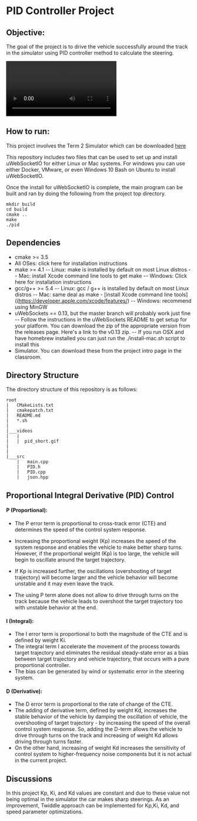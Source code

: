 # PID Controller Project

## Objective: 

The goal of the project is to drive the vehicle successfully around the track in the simulator using PID controller method to calculate the steering. 

![](videos/loop.ogv)

## How to run:

This project involves the Term 2 Simulator which can be downloaded [here](https://github.com/udacity/self-driving-car-sim/releases)

This repository includes two files that can be used to set up and install uWebSocketIO for either Linux or Mac systems. For windows you can use either Docker, VMware, or even Windows 10 Bash on Ubuntu to install uWebSocketIO.

Once the install for uWebSocketIO is complete, the main program can be built and ran by doing the following from the project top directory.

	mkdir build
	cd build
	cmake ..
	make
	./pid

## Dependencies 

- cmake >= 3.5
- All OSes: click here for installation instructions
- make >= 4.1
-- Linux: make is installed by default on most Linux distros
-- Mac: install Xcode command line tools to get make
-- Windows: Click here for installation instructions
- gcc/g++ >= 5.4
-- Linux: gcc / g++ is installed by default on most Linux distros
-- Mac: same deal as make - [install Xcode command line tools]((https://developer.apple.com/xcode/features/)
-- Windows: recommend using MinGW
- uWebSockets == 0.13, but the master branch will probably work just fine
-- Follow the instructions in the uWebSockets README to get setup for your platform. You can download the zip of the appropriate version from the releases page. Here's a link to the v0.13 zip.
-- If you run OSX and have homebrew installed you can just run the ./install-mac.sh script to install this
- Simulator. You can download these from the project intro page in the classroom.
	
## Directory Structure 
The directory structure of this repository is as follows:

```
root
|   CMakeLists.txt
|   cmakepatch.txt
|   README.md
|   *.sh
|
|___videos
|   |
|   |  pid_short.gif
|
|
|___src
    |   main.cpp
    |   PID.h
    |   PID.cpp
    |   json.hpp
```

## Proportional Integral Derivative (PID) Control 

#### P (Proportional):
- The P error term is proportional to cross-track error (CTE) and determines the speed of the control system response. 
	
- Increasing the proportional weight (Kp) increases the speed of the system response and enables the vehicle to make better sharp turns. However, if the proportional weight (Kp) is too large, the vehicle will begin to oscillate around the target trajectory. 

- If Kp is increased further, the oscillations (overshooting of target trajectory) will become larger and the vehicle behavior will become unstable and it may even leave the track. 

- The using P term alone does not allow to drive through turns on the track because the vehicle leads to overshoot the target trajectory too with unstable behavior at the end.

#### I (Integral):
- The I error term is proportional to both the magnitude of the CTE and is defined by weight Ki. 
- The integral term I accelerate the movement of the process towards target trajectory and eliminates the residual steady-state error as a bias between target trajectory and vehicle trajectory, that occurs with a pure proportional controller. 
- The bias can be generated by wind or systematic error in the steering system.

#### D (Derivative):

- The D error term is proportional to the rate of change of the CTE.
- The adding of derivative term, defined by weight Kd, increases the stable behavior of the vehicle by damping the oscillation of vehicle, the overshooting of target trajectory - by increasing the speed of the overall control system response. So, adding the D-term allows the vehicle to drive through turns on the track and increasing of weight Kd allows driving through turns faster. 
- On the other hand, increasing of weight Kd increases the sensitivity of control system to higher-frequency noise components but it is not actual in the current project.

## Discussions 

In this project Kp, Ki, and Kd values are constant and due to these value not being optimal in the simulator the car makes sharp steerings. As an improvement, Twiddle approach can be implemented for Kp,Ki, Kd, and speed parameter optimizations. 